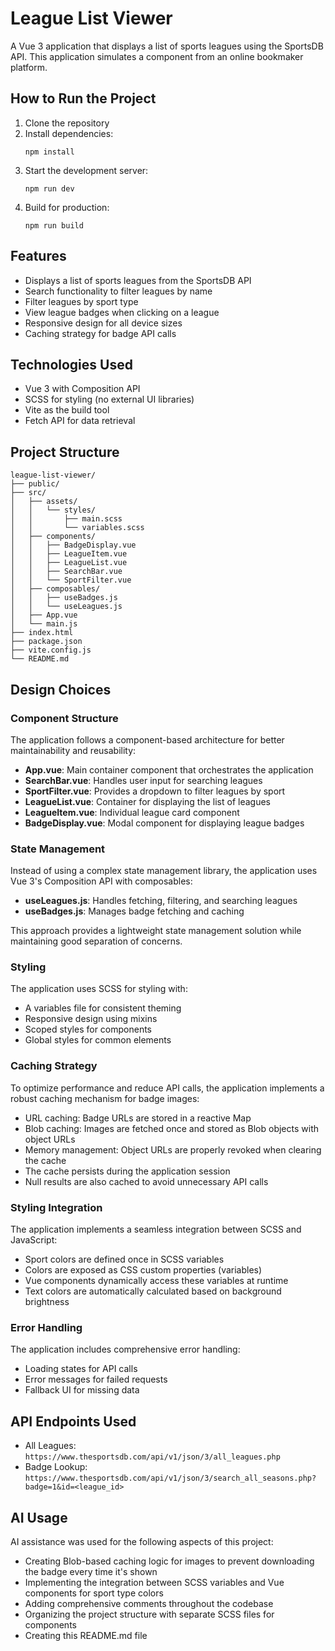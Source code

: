 # League List Viewer

A Vue 3 application that displays a list of sports leagues using the SportsDB API. This application simulates a component from an online bookmaker platform.

## How to Run the Project

1. Clone the repository
2. Install dependencies:
   ```
   npm install
   ```
3. Start the development server:
   ```
   npm run dev
   ```
4. Build for production:
   ```
   npm run build
   ```

## Features

- Displays a list of sports leagues from the SportsDB API
- Search functionality to filter leagues by name
- Filter leagues by sport type
- View league badges when clicking on a league
- Responsive design for all device sizes
- Caching strategy for badge API calls

## Technologies Used

- Vue 3 with Composition API
- SCSS for styling (no external UI libraries)
- Vite as the build tool
- Fetch API for data retrieval

## Project Structure

```
league-list-viewer/
├── public/
├── src/
│   ├── assets/
│   │   └── styles/
│   │       ├── main.scss
│   │       └── variables.scss
│   ├── components/
│   │   ├── BadgeDisplay.vue
│   │   ├── LeagueItem.vue
│   │   ├── LeagueList.vue
│   │   ├── SearchBar.vue
│   │   └── SportFilter.vue
│   ├── composables/
│   │   ├── useBadges.js
│   │   └── useLeagues.js
│   ├── App.vue
│   └── main.js
├── index.html
├── package.json
├── vite.config.js
└── README.md
```

## Design Choices

### Component Structure

The application follows a component-based architecture for better maintainability and reusability:

- **App.vue**: Main container component that orchestrates the application
- **SearchBar.vue**: Handles user input for searching leagues
- **SportFilter.vue**: Provides a dropdown to filter leagues by sport
- **LeagueList.vue**: Container for displaying the list of leagues
- **LeagueItem.vue**: Individual league card component
- **BadgeDisplay.vue**: Modal component for displaying league badges

### State Management

Instead of using a complex state management library, the application uses Vue 3's Composition API with composables:

- **useLeagues.js**: Handles fetching, filtering, and searching leagues
- **useBadges.js**: Manages badge fetching and caching

This approach provides a lightweight state management solution while maintaining good separation of concerns.

### Styling

The application uses SCSS for styling with:

- A variables file for consistent theming
- Responsive design using mixins
- Scoped styles for components
- Global styles for common elements

### Caching Strategy

To optimize performance and reduce API calls, the application implements a robust caching mechanism for badge images:

- URL caching: Badge URLs are stored in a reactive Map
- Blob caching: Images are fetched once and stored as Blob objects with object URLs
- Memory management: Object URLs are properly revoked when clearing the cache
- The cache persists during the application session
- Null results are also cached to avoid unnecessary API calls

### Styling Integration

The application implements a seamless integration between SCSS and JavaScript:

- Sport colors are defined once in SCSS variables
- Colors are exposed as CSS custom properties (variables)
- Vue components dynamically access these variables at runtime
- Text colors are automatically calculated based on background brightness

### Error Handling

The application includes comprehensive error handling:

- Loading states for API calls
- Error messages for failed requests
- Fallback UI for missing data

## API Endpoints Used

- All Leagues: `https://www.thesportsdb.com/api/v1/json/3/all_leagues.php`
- Badge Lookup: `https://www.thesportsdb.com/api/v1/json/3/search_all_seasons.php?badge=1&id=<league_id>`

## AI Usage

AI assistance was used for the following aspects of this project:

- Creating Blob-based caching logic for images to prevent downloading the badge every time it's shown
- Implementing the integration between SCSS variables and Vue components for sport type colors
- Adding comprehensive comments throughout the codebase
- Organizing the project structure with separate SCSS files for components
- Creating this README.md file
